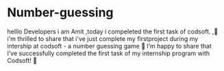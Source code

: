 # Number-guessing
helllo Developers i am Amit ,today i compeleted the first task of codsoft. ,🚀  i'm thrilled to share that i've just complete my firstproject during my intership at codsoft - a number guessing game 🚀 I’m happy to share that I’ve successfully completed the first task of my internship program with Codsoft! 🎉 
